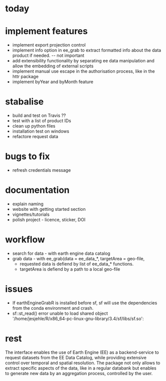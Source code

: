 # today


# implement features

* implement export projection control
* implement info option in ee_grab to extract formatted info about the data product if needed. -- not important
* add extensibility functionality by separating ee data manipulation and allow the embedding of external scripts
* implement manual use escape in the authorisation process, like in the httr package
* implement byYear and byMonth feature


# stabalise

* build and test on Travis ??
* test with a list of product IDs
* clean up python files
* installation test on windows
* refactore request data

# bugs to fix

* refresh credentials message

# documentation

* explain naming
* website with getting started section
* vignettes/tutorials
* polish project - licence, sticker, DOI


# workflow

* search for data - with earth engine data catalog
* grab data - with ee_grab(data = ee_data_*, targetArea = geo-file, 
  * requested data is defiend by list of ee_data_* functions.
  * targetArea is defiend by a path to a local geo-file
  


# issues

* If earthEngineGrabR is installed before sf, sf will use the dependencies from the conda environment and crash.
* sf::st_read() error unable to load shared object '/home/jesjehle/R/x86_64-pc-linux-gnu-library/3.4/sf/libs/sf.so':



# rest

The interface enables the use of Earth Engine (EE) as a backend-service to request datasets from the EE Data Catalog, while providing extensive control over temporal and spatial resolution. The package not only allows to extract specific aspects of the data, like in a regular databank but enables to generate new data by an aggregation process, controlled by the user. 







